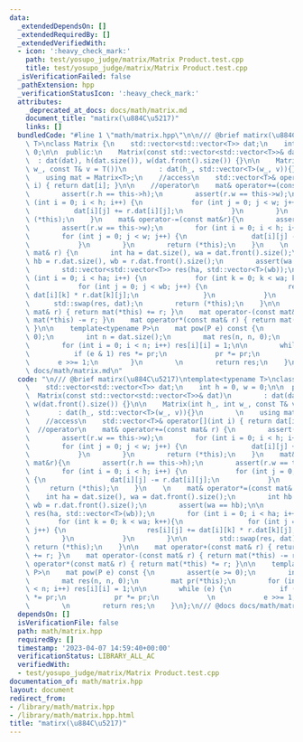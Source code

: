 ```yaml
---
data:
  _extendedDependsOn: []
  _extendedRequiredBy: []
  _extendedVerifiedWith:
  - icon: ':heavy_check_mark:'
    path: test/yosupo_judge/matrix/Matrix Product.test.cpp
    title: test/yosupo_judge/matrix/Matrix Product.test.cpp
  _isVerificationFailed: false
  _pathExtension: hpp
  _verificationStatusIcon: ':heavy_check_mark:'
  attributes:
    _deprecated_at_docs: docs/math/matrix.md
    document_title: "matirx(\u884C\u5217)"
    links: []
  bundledCode: "#line 1 \"math/matrix.hpp\"\n\n/// @brief matirx(\u884C\u5217)\ntemplate<typename\
    \ T>\nclass Matrix {\n    std::vector<std::vector<T>> dat;\n    int h = 0, w =\
    \ 0;\n\n  public:\n    Matrix(const std::vector<std::vector<T>>& dat)\n      \
    \  : dat(dat), h(dat.size()), w(dat.front().size()) {}\n\n    Matrix(int h_, int\
    \ w_, const T& v = T())\n        : dat(h_, std::vector<T>(w_, v)){}\n        \n\
    \    using mat = Matrix<T>;\n    //access\n    std::vector<T>& operator[](int\
    \ i) { return dat[i]; }\n\n    //operator\n    mat& operator+=(const mat& r) {\n\
    \        assert(r.h == this->h);\n        assert(r.w == this->w);\n        for\
    \ (int i = 0; i < h; i++) {\n            for (int j = 0; j < w; j++) {\n     \
    \           dat[i][j] += r.dat[i][j];\n            }\n        }\n        return\
    \ (*this);\n    }\n    mat& operator-=(const mat&r){\n        assert(r.h == this->h);\n\
    \        assert(r.w == this->w);\n        for (int i = 0; i < h; i++) {\n    \
    \        for (int j = 0; j < w; j++) {\n                dat[i][j] -= r.dat[i][j];\n\
    \            }\n        }\n        return (*this);\n    }\n    \n    mat& operator*=(const\
    \ mat& r) {\n        int ha = dat.size(), wa = dat.front().size();\n        int\
    \ hb = r.dat.size(), wb = r.dat.front().size();\n        assert(wa == hb);\n\n\
    \        std::vector<std::vector<T>> res(ha, std::vector<T>(wb));\n        for\
    \ (int i = 0; i < ha; i++) {\n            for (int k = 0; k < wa; k++){\n    \
    \            for (int j = 0; j < wb; j++) {\n                    res[i][j] +=\
    \ dat[i][k] * r.dat[k][j];\n                }\n            }\n        }\n\n  \
    \      std::swap(res, dat);\n        return (*this);\n    }\n\n    mat operator+(const\
    \ mat& r) { return mat(*this) += r; }\n    mat operator-(const mat& r) { return\
    \ mat(*this) -= r; }\n    mat operator*(const mat& r) { return mat(*this) *= r;\
    \ }\n\n    template<typename P>\n    mat pow(P e) const {\n        assert(e >=\
    \ 0);\n        int n = dat.size();\n        mat res(n, n, 0);\n        mat pr(*this);\n\
    \        for (int i = 0; i < n; i++) res[i][i] = 1;\n\n        while (e) {\n \
    \           if (e & 1) res *= pr;\n            pr *= pr;\n            \n     \
    \       e >>= 1;\n        }\n        \n        return res;\n    }\n};\n/// @docs\
    \ docs/math/matrix.md\n"
  code: "\n/// @brief matirx(\u884C\u5217)\ntemplate<typename T>\nclass Matrix {\n\
    \    std::vector<std::vector<T>> dat;\n    int h = 0, w = 0;\n\n  public:\n  \
    \  Matrix(const std::vector<std::vector<T>>& dat)\n        : dat(dat), h(dat.size()),\
    \ w(dat.front().size()) {}\n\n    Matrix(int h_, int w_, const T& v = T())\n \
    \       : dat(h_, std::vector<T>(w_, v)){}\n        \n    using mat = Matrix<T>;\n\
    \    //access\n    std::vector<T>& operator[](int i) { return dat[i]; }\n\n  \
    \  //operator\n    mat& operator+=(const mat& r) {\n        assert(r.h == this->h);\n\
    \        assert(r.w == this->w);\n        for (int i = 0; i < h; i++) {\n    \
    \        for (int j = 0; j < w; j++) {\n                dat[i][j] += r.dat[i][j];\n\
    \            }\n        }\n        return (*this);\n    }\n    mat& operator-=(const\
    \ mat&r){\n        assert(r.h == this->h);\n        assert(r.w == this->w);\n\
    \        for (int i = 0; i < h; i++) {\n            for (int j = 0; j < w; j++)\
    \ {\n                dat[i][j] -= r.dat[i][j];\n            }\n        }\n   \
    \     return (*this);\n    }\n    \n    mat& operator*=(const mat& r) {\n    \
    \    int ha = dat.size(), wa = dat.front().size();\n        int hb = r.dat.size(),\
    \ wb = r.dat.front().size();\n        assert(wa == hb);\n\n        std::vector<std::vector<T>>\
    \ res(ha, std::vector<T>(wb));\n        for (int i = 0; i < ha; i++) {\n     \
    \       for (int k = 0; k < wa; k++){\n                for (int j = 0; j < wb;\
    \ j++) {\n                    res[i][j] += dat[i][k] * r.dat[k][j];\n        \
    \        }\n            }\n        }\n\n        std::swap(res, dat);\n       \
    \ return (*this);\n    }\n\n    mat operator+(const mat& r) { return mat(*this)\
    \ += r; }\n    mat operator-(const mat& r) { return mat(*this) -= r; }\n    mat\
    \ operator*(const mat& r) { return mat(*this) *= r; }\n\n    template<typename\
    \ P>\n    mat pow(P e) const {\n        assert(e >= 0);\n        int n = dat.size();\n\
    \        mat res(n, n, 0);\n        mat pr(*this);\n        for (int i = 0; i\
    \ < n; i++) res[i][i] = 1;\n\n        while (e) {\n            if (e & 1) res\
    \ *= pr;\n            pr *= pr;\n            \n            e >>= 1;\n        }\n\
    \        \n        return res;\n    }\n};\n/// @docs docs/math/matrix.md"
  dependsOn: []
  isVerificationFile: false
  path: math/matrix.hpp
  requiredBy: []
  timestamp: '2023-04-07 14:59:40+00:00'
  verificationStatus: LIBRARY_ALL_AC
  verifiedWith:
  - test/yosupo_judge/matrix/Matrix Product.test.cpp
documentation_of: math/matrix.hpp
layout: document
redirect_from:
- /library/math/matrix.hpp
- /library/math/matrix.hpp.html
title: "matirx(\u884C\u5217)"
---
```

